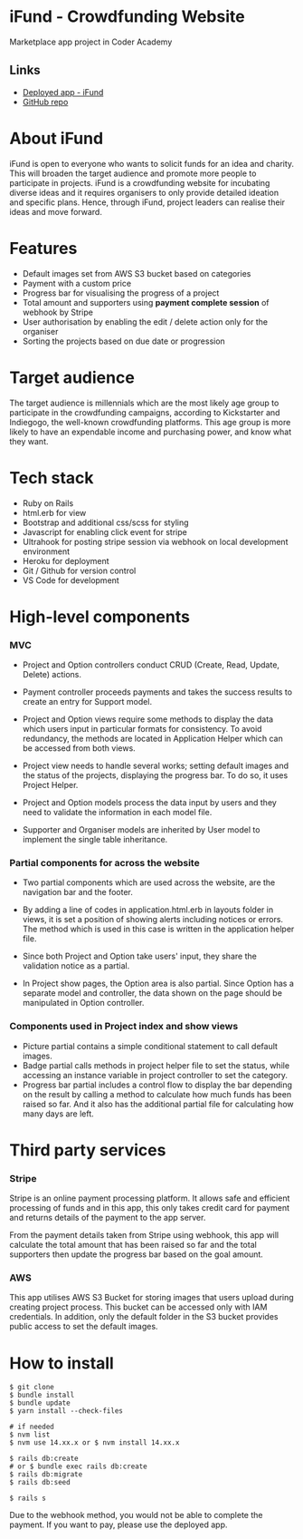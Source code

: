# iFund - Crowdfunding Website

Marketplace app project in Coder Academy

## Links

- [Deployed app - iFund](https://ifund-app.herokuapp.com/)
- [GitHub repo](https://github.com/aanmeba/iFund)

# About iFund

iFund is open to everyone who wants to solicit funds for an idea and charity. This will broaden the target audience and promote more people to participate in projects. iFund is a crowdfunding website for incubating diverse ideas and it requires organisers to only provide detailed ideation and specific plans. Hence, through iFund, project leaders can realise their ideas and move forward.


# Features

- Default images set from AWS S3 bucket based on categories
- Payment with a custom price
- Progress bar for visualising the progress of a project
- Total amount and supporters using **payment complete session** of webhook by Stripe
- User authorisation by enabling the edit / delete action only for the organiser
- Sorting the projects based on due date or progression

# Target audience

The target audience is millennials which are the most likely age group to participate in the crowdfunding campaigns, according to Kickstarter and Indiegogo, the well-known crowdfunding platforms. This age group is more likely to have an expendable income and purchasing power, and know what they want.

# Tech stack

- Ruby on Rails
- html.erb for view
- Bootstrap and additional css/scss for styling
- Javascript for enabling click event for stripe
- Ultrahook for posting stripe session via webhook on local development environment
- Heroku for deployment
- Git / Github for version control
- VS Code for development

# High-level components

### MVC

- Project and Option controllers conduct CRUD (Create, Read, Update, Delete) actions.
- Payment controller proceeds payments and takes the success results to create an entry for Support model.

- Project and Option views require some methods to display the data which users input in particular formats for consistency. To avoid redundancy, the methods are located in Application Helper which can be accessed from both views.
- Project view needs to handle several works; setting default images and the status of the projects, displaying the progress bar. To do so, it uses Project Helper.

- Project and Option models process the data input by users and they need to validate the information in each model file.
- Supporter and Organiser models are inherited by User model to implement the single table inheritance.

### Partial components for across the website

- Two partial components which are used across the website, are the navigation bar and the footer.
- By adding a line of codes in application.html.erb in layouts folder in views, it is set a position of showing alerts including notices or errors. The method which is used in this case is written in the application helper file.
- Since both Project and Option take users' input, they share the validation notice as a partial.

- In Project show pages, the Option area is also partial. Since Option has a separate model and controller, the data shown on the page should be manipulated in Option controller.

### Components used in Project index and show views

- Picture partial contains a simple conditional statement to call default images.
- Badge partial calls methods in project helper file to set the status, while accessing an instance variable in project controller to set the category.
- Progress bar partial includes a control flow to display the bar depending on the result by calling a method to calculate how much funds has been raised so far. And it also has the additional partial file for calculating how many days are left.

# Third party services

### Stripe

Stripe is an online payment processing platform. It allows safe and efficient processing of funds and in this app, this only takes credit card for payment and returns details of the payment to the app server.

From the payment details taken from Stripe using webhook, this app will calculate the total amount that has been raised so far and the total supporters then update the progress bar based on the goal amount.

### AWS

This app utilises AWS S3 Bucket for storing images that users upload during creating project process. This bucket can be accessed only with IAM credentials. In addition, only the default folder in the S3 bucket provides public access to set the default images.

# How to install

```
$ git clone
$ bundle install
$ bundle update
$ yarn install --check-files

# if needed
$ nvm list
$ nvm use 14.xx.x or $ nvm install 14.xx.x

$ rails db:create
# or $ bundle exec rails db:create
$ rails db:migrate
$ rails db:seed

$ rails s
```

Due to the webhook method, you would not be able to complete the payment. If you want to pay, please use the deployed app.

